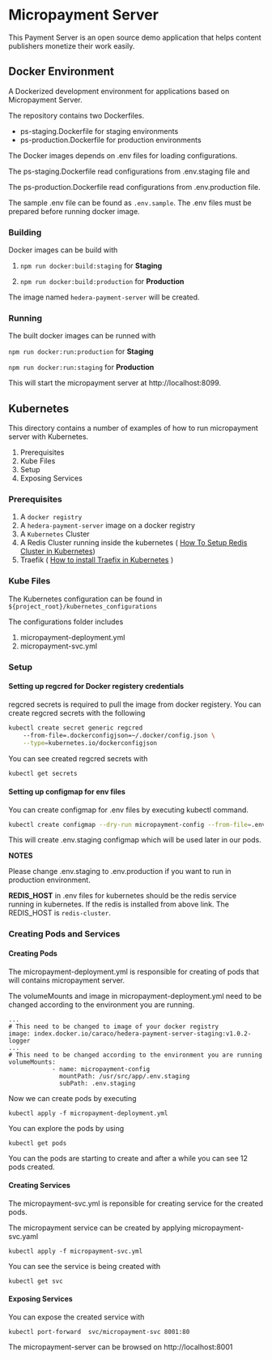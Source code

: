 
# Micropayment Server
This Payment Server is an open source demo application that helps content publishers monetize their work easily.


## Docker Environment
A Dockerized development environment for applications based on Micropayment Server.

The repository contains two Dockerfiles.
- ps-staging.Dockerfile for staging environments
- ps-production.Dockerfile for production environments

The Docker images depends on .env files for loading configurations. 

The ps-staging.Dockerfile read configurations from .env.staging file and

The ps-production.Dockerfile read configurations from .env.production file.

The sample .env file can be found as `.env.sample`. The .env files must be prepared before running docker image.

### Building 
Docker images can be build with 

1. `npm run docker:build:staging` for **Staging**

2. `npm run docker:build:production` for **Production**

The image named `hedera-payment-server` will be created. 


### Running 
The built docker images can be runned with

`npm run docker:run:production` for **Staging**

`npm run docker:run:staging` for **Production**

This will start the micropayment server at http://localhost:8099.


## Kubernetes 
This directory contains a number of examples of how to run micropayment server with Kubernetes.

1. Prerequisites
2. Kube Files
3. Setup
4. Exposing Services


### Prerequisites
1. A `docker registry`
2. A `hedera-payment-server` image on a docker registry 
3. A `Kubernetes` Cluster
4. A Redis Cluster running inside the kubernetes  ( [How To Setup Redis Cluster in Kubernetes](https://medium.com/zero-to/setup-persistence-redis-cluster-in-kubertenes-7d5b7ffdbd98))
5. Traefik ( [How to install Traefix in Kubernetes](https://docs.traefik.io/user-guide/kubernetes/) )

### Kube Files
The Kubernetes configuration can be found in `${project_root}/kubernetes_configurations`

The configurations folder includes 
1. micropayment-deployment.yml
2. micropayment-svc.yml 

### Setup 

#### Setting up regcred for Docker registery credentials

regcred secrets is required to pull the image from docker registery. You can create regcred secrets with the following
```bash
kubectl create secret generic regcred 
    --from-file=.dockerconfigjson=~/.docker/config.json \
    --type=kubernetes.io/dockerconfigjson
```
You can see created regcred secrets with
```bash
kubectl get secrets
```


#### Setting up configmap for env files
You can create configmap for .env files by executing kubectl command.
```bash
kubectl create configmap --dry-run micropayment-config --from-file=.env.staging --output yaml  | tee .env.staging.yaml > micropayment-env-configmap.yml && kubectl apply -f micropayment-env-configmap.yml
```
This will create .env.staging configmap which will be used later in our pods.

**NOTES**

Please change .env.staging to .env.production if you want to run in production environment.

**REDIS_HOST** in .env files for kubernetes should be the redis service running in kubernetes. If the redis is installed from above link. The REDIS_HOST is  `redis-cluster`.


### Creating Pods and Services

#### Creating Pods

The micropayment-deployment.yml is responsible for creating of pods that will contains micropayment server.

The volumeMounts  and image in micropayment-deployment.yml need to be changed according to the environment you are running.
```
...
# This need to be changed to image of your docker registry
image: index.docker.io/caraco/hedera-payment-server-staging:v1.0.2-logger
...       
# This need to be changed according to the environment you are running
volumeMounts:
            - name: micropayment-config
              mountPath: /usr/src/app/.env.staging
              subPath: .env.staging
```

Now we can create pods by executing 

`kubectl apply -f micropayment-deployment.yml` 

You can explore the pods by using

 `kubectl get pods`

You can the pods are starting to create and after a while you can see 12 pods created.

#### Creating Services

The micropayment-svc.yml is reponsible for creating service for the created pods. 

The micropayment service can be created by applying micropayment-svc.yaml

`kubectl apply -f micropayment-svc.yml` 

You can see the service is being created with

`kubectl get svc`


#### Exposing Services
 
You can expose the created service with 

`kubectl port-forward  svc/micropayment-svc 8001:80`

The micropayment-server can be browsed on http://localhost:8001

